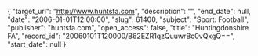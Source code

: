 {
  "target_url": "http://www.huntsfa.com", 
  "description": "", 
  "end_date": null, 
  "date": "2006-01-01T12:00:00", 
  "slug": 61400, 
  "subject": "Sport: Football", 
  "publisher": "huntsfa.com", 
  "open_access": false, 
  "title": "Huntingdonshire FA", 
  "record_id": "20060101T120000/B62EZR1qzQuuwrBc0vQxgQ==", 
  "start_date": null
}


